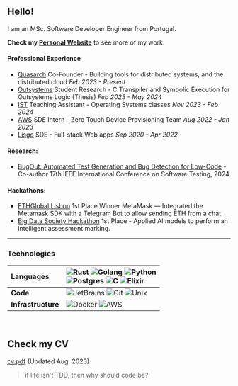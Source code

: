 ## Hello!

I am an MSc. Software Developer Engineer from Portugal.

**Check my [Personal Website](https://andrerib.xyz/)** to see more of my work.

#### Professional Experience
-   [Quasarch](http://www.quasarch.cloud/) Co-Founder - Building tools for distributed systems, and the distributed cloud *Feb 2023 - Present*
-   [Outsystems](https://www.outsystems.com/) Student Research - C Transpiler and Symbolic Execution for Outsystems Logic (Thesis) *Feb 2023 - May 2024*
-   [IST](https://tecnico.ulisboa.pt/pt/) Teaching Assistant - Operating Systems classes *Nov 2023 - Feb 2024*
-   [AWS](https://aws.amazon.com) SDE Intern - Zero Touch Device Provisioning Team *Aug 2022 - Jan 2023*
-   [Lisgo](https://www.linkedin.com/company/lisgo?originalSubdomain=pt) SDE - Full-stack Web apps *Sep 2020 - Apr 2022*

#### Research:
- [BugOut: Automated Test Generation and Bug Detection for Low-Code](https://conf.researchr.org/track/icst-2024/icst-2024-industry#event-overview) - Co-author 17th IEEE International Conference on Software Testing, 2024

#### Hackathons:
- [ETHGlobal Lisbon](https://ethglobal.com/showcase/web3telbot-suxdo) 1st Place Winner MetaMask — Integrated the Metamask SDK with a Telegram Bot to allow sending ETH from a chat.
- [Big Data Society Hackathon](https://www.mq.edu.au/faculty-of-science-and-engineering/departments-and-schools/school-of-computing/news-and-events/news-items/big-data-society-hackathon) 1st Place - Applied AI models to perform an intelligent assessment marking.

---

### Technologies

| Languages | ![Rust](https://img.shields.io/badge/rust-b7410e.svg?style=for-the-badge&logo=rust&logoColor=white) ![Golang](https://img.shields.io/badge/golang-2CA5E0.svg?style=for-the-badge&logo=go&logoColor=white) ![Python](https://img.shields.io/badge/python-%233776AB.svg?style=for-the-badge&logo=python&logoColor=white)<br> ![Postgres](https://img.shields.io/badge/postgresql-%23316192.svg?style=for-the-badge&logo=postgresql&logoColor=white) ![C](https://img.shields.io/badge/c/c++-000000.svg?style=for-the-badge&logo=c&logoColor=white) ![Elixir](https://img.shields.io/badge/elixir-%23322192.svg?style=for-the-badge&logo=elixir&logoColor=purple)| 
| :-------- | :----------------------------------------------------------------------------------------------------------------------------------------------------------------------------------------------------------------------------------------------------------------------------------------------------------------------------------------------------------------------------------------------------------------------------------------------------------------- |
| **Code**  | ![JetBrains](https://img.shields.io/badge/jetbrains-000000.svg?style=for-the-badge&logo=jetbrains&logoColor=white) ![Git](https://img.shields.io/badge/git-%23F05033.svg?style=for-the-badge&logo=git&logoColor=white) ![Unix](https://img.shields.io/badge/Unix-FCC624?style=for-the-badge&logo=apple&logoColor=black) <br>                        |
| **Infrastructure**  | ![Docker](https://img.shields.io/badge/Docker-2CA5E0?style=for-the-badge&logo=docker&logoColor=white) ![AWS](https://img.shields.io/badge/aws-232F3E.svg?style=for-the-badge&logo=amazonaws&logoColor=white)                      |

<br>

## Check my CV
[cv.pdf](cv.pdf) (Updated Aug. 2023)

> if life isn't TDD, then why should code be?
